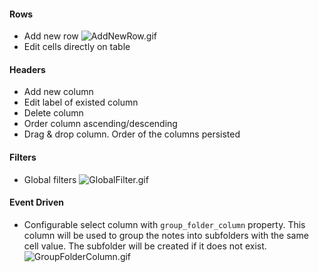 #### Rows
- Add new row
![AddNewRow.gif](resources/AddNewRow.gif)
- Edit cells directly on table

#### Headers
- Add new column
- Edit label of existed column
- Delete column
- Order column ascending/descending
-  Drag & drop column. Order of the columns persisted

#### Filters
- Global filters
![GlobalFilter.gif](resources/GlobalFilter.gif)

#### Event Driven
- Configurable select column with `group_folder_column` property. This column will be used to group the notes into subfolders with the same cell value. The subfolder will be created if it does not exist.
![GroupFolderColumn.gif](resources/GroupFolderColumn.gif)

